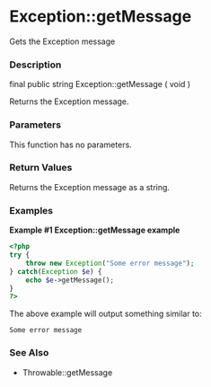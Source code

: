 Exception::getMessage
=====================

Gets the Exception message

### Description

<span class="modifier">final</span> <span class="modifier">public</span>
<span class="type">string</span> <span
class="methodname">Exception::getMessage</span> ( <span
class="methodparam">void</span> )

Returns the Exception message.

### Parameters

This function has no parameters.

### Return Values

Returns the Exception message as a string.

### Examples

**Example \#1 <span class="function">Exception::getMessage</span>
example**

``` php
<?php
try {
    throw new Exception("Some error message");
} catch(Exception $e) {
    echo $e->getMessage();
}
?>
```

The above example will output something similar to:

    Some error message

### See Also

-   <span class="methodname">Throwable::getMessage</span>
